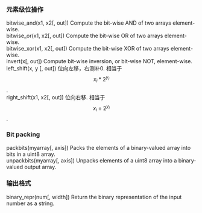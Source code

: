### 元素级位操作

bitwise\_and\(x1, x2\[, out\]\)    Compute the bit-wise AND of two arrays element-wise.  
bitwise\_or\(x1, x2\[, out\]\)     Compute the bit-wise OR of two arrays element-wise.  
bitwise\_xor\(x1, x2\[, out\]\)    Compute the bit-wise XOR of two arrays element-wise.  
invert\(x\[, out\]\)                Compute bit-wise inversion, or bit-wise NOT, element-wise.  
left\_shift\(x, y [, out\]\)      位向左移，右测补0.  相当于$$x_i * 2^{y_i}$$.  
right\_shift\(x1, x2\[, out\]\)    位向右移.  相当于$$x_i \div 2^{y_i}$$. 

### Bit packing

packbits\(myarray\[, axis\]\)        Packs the elements of a binary-valued array into bits in a uint8 array.  
unpackbits\(myarray\[, axis\]\)    Unpacks elements of a uint8 array into a binary-valued output array.

### 输出格式

binary\_repr\(num\[, width\]\)    Return the binary representation of the input number as a string.

